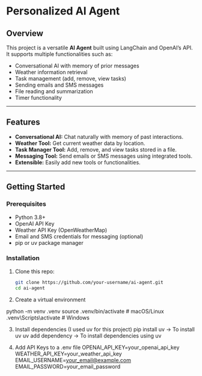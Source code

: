 # Personalized AI Agent

## Overview

This project is a versatile **AI Agent** built using LangChain and OpenAI’s API. It supports multiple functionalities such as:

- Conversational AI with memory of prior messages
- Weather information retrieval
- Task management (add, remove, view tasks)
- Sending emails and SMS messages
- File reading and summarization 
- Timer functionality 

---

## Features

- **Conversational AI:** Chat naturally with memory of past interactions.
- **Weather Tool:** Get current weather data by location.
- **Task Manager Tool:** Add, remove, and view tasks stored in a file.
- **Messaging Tool:** Send emails or SMS messages using integrated tools.
- **Extensible:** Easily add new tools or functionalities.

---

## Getting Started

### Prerequisites

- Python 3.8+
- OpenAI API Key
- Weather API Key (OpenWeatherMap)
- Email and SMS credentials for messaging (optional)
- pip or uv package manager

### Installation

1. Clone this repo:

   ```bash
   git clone https://github.com/your-username/ai-agent.git
   cd ai-agent
   
2. Create a virtual environment

python -m venv .venv
source .venv/bin/activate   # macOS/Linux
.venv\Scripts\activate      # Windows

3. Install dependencies (I used uv for this project)
pip install uv -> To install uv
uv add dependency -> To install dependencies using uv

4. Add API Keys to a .env file
OPENAI_API_KEY=your_openai_api_key
WEATHER_API_KEY=your_weather_api_key
EMAIL_USERNAME=your_email@example.com
EMAIL_PASSWORD=your_email_password
